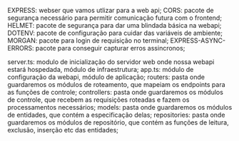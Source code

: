  EXPRESS: webser que vamos utlizar para a web api;
 CORS: pacote de segurança necessário para permitir comunicação futura com o frontend;
 HELMET: pacote de segurança para dar uma blindada básica na webapi;
 DOTENV: pacote de configuração para cuidar das variáveis de ambiente;
 MORGAN: pacote para login de requisição no terminal;
 EXPRESS-ASYNC-ERRORS: pacote para conseguir capturar erros assincronos;


 server.ts: modulo de inicialização do servidor web onde nossa webapi estará hospedada, módulo de infraestrutura;
 app.ts: módulo de configuração da webapi, módulo de aplicação;
 routers: pasta onde guardaremos os módulos de roteamento, que mapeiam os endpoints para as funções de controle;
 controllers: pasta onde guardaremos os módulos de controle, que recebem as requisições roteadas e fazem os processamentos necessários;
 models: pasta onde guardaremos os módulos de entidades, que contém a especificação delas;
 repositories: pasta onde guardaremos os módulos de repositório, que contém as funções de leitura, exclusão, inserção etc das entidades;